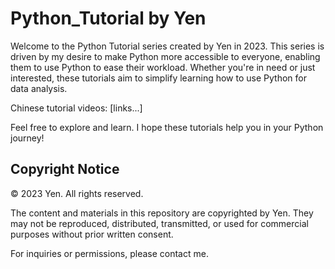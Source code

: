 # Python_Tutorial by Yen

Welcome to the Python Tutorial series created by Yen in 2023. This series is driven by my desire to make Python more accessible to everyone, enabling them to use Python to ease their workload. Whether you're in need or just interested, these tutorials aim to simplify learning how to use Python for data analysis.

Chinese tutorial videos: [links...]

Feel free to explore and learn. I hope these tutorials help you in your Python journey!

## Copyright Notice

© 2023 Yen. All rights reserved.

The content and materials in this repository are copyrighted by Yen. They may not be reproduced, distributed, transmitted, or used for commercial purposes without prior written consent.

For inquiries or permissions, please contact me.
